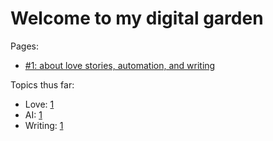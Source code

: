 # Welcome to my digital garden

Pages:
* [#1: about love stories, automation, and writing](02-15-2025.md)

Topics thus far:
* Love: [1](./02-15-2025.md#love-stories)
* AI: [1](./02-15-2025.md#automation)
* Writing: [1](./02-15-2025.md#writing)